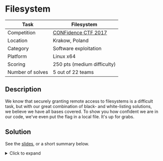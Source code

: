 # Filesystem

| Task             | Filesystem                  |
|------------------|-----------------------------|
| Competition      | [CONFidence CTF 2017](https://ctftime.org/event/434)         |
| Location				 | Krakow, Poland					 		 |
| Category         | Software exploitation       |
| Platform         | Linux x64                   |
| Scoring          | 250 pts (medium difficulty) |
| Number of solves | 5 out of 22 teams           |

## Description

We know that securely granting remote access to filesystems is a difficult task, but with our great combination of black- and white-listing solutions, we believe we have all bases covered. To show you how confident we are in our code, we've even put the flag in a local file. It's up for grabs.

## Solution

See the [slides](solution/slides.pdf), or a short summary below.

<details><summary>Click to expand</summary>
<p>

The task is a x64 ELF file with all mitigations enabled (NX, PIE, RELRO etc.). It makes it possible to perform the following operations against files with arbitrary paths:
  * `read`
  * `write`
  * `lseek`

However, it is only allowed to interact with the `/dev/null` and `/dev/urandom` paths, and when a "flag" substring is detected, the program exits. Internally, the task maintains a cache of 16 file descriptors in the form of a path ---> fd associative array. Arbitrary entries can be inserted into the array as long as the corresponding file can be opened (the whitelist checking is performed after the `open` call).

When the cache becomes larger than 16 items, it is flushed: all file descriptors are closed and all entries removed. THERE IS ONE EXCEPTION: if a specific path was interacted with more times than the rest of the files cumulatively (i.e. it is a "hot path"), it is not removed from the cache, but the fd is still closed. This leads to a situation where the cache entry points into a dangling fd, which can be allocated to another file, causing a "Use-After-Close" condition (basically an UAF on file descriptors).

This can be used to link the `/dev/{null,urandom}` path to a `/proc/self/maps` fd in the cache and subsequently read the process address space layout. We can then create yet another link to `/proc/self/mem`, seek to the right position and directly overwrite the program code with our shellcode. We then get shell, list files in the current directory and read the flag from `find_the_flag_here.txt`.

For specific implementation details, see [exploit.py](solution/exploit.py).

</p>
</details>
